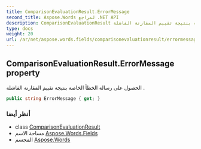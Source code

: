 ```yaml
---
title: ComparisonEvaluationResult.ErrorMessage
second_title: Aspose.Words لمراجع .NET API
description: ComparisonEvaluationResult ملكية. الحصول على رسالة الخطأ الخاصة بنتيجة تقييم المقارنة الفاشلة .
type: docs
weight: 20
url: /ar/net/aspose.words.fields/comparisonevaluationresult/errormessage/
---
```

## ComparisonEvaluationResult.ErrorMessage property

الحصول على رسالة الخطأ الخاصة بنتيجة تقييم المقارنة الفاشلة .

```csharp
public string ErrorMessage { get; }
```

### أنظر أيضا

* class [ComparisonEvaluationResult](../)
* مساحة الاسم [Aspose.Words.Fields](../../comparisonevaluationresult/)
* المجسم [Aspose.Words](../../../)


